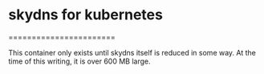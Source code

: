# skydns for kubernetes
=======================

This container only exists until skydns itself is reduced in some way.  At the
time of this writing, it is over 600 MB large.
